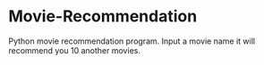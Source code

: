 # Movie-Recommendation
Python movie recommendation program. Input a movie name it will recommend you 10 another movies.
